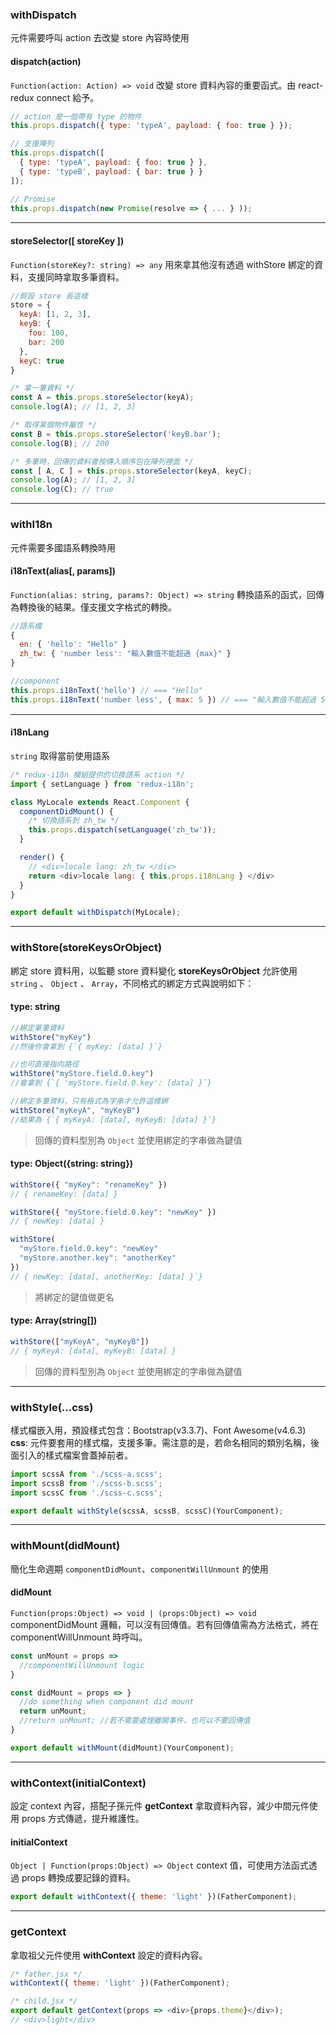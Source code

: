 <style>.break-line{margin: 15px 0; border: 0;}</style>
### **withDispatch**
元件需要呼叫 action 去改變 store 內容時使用

#### **dispatch(action)**
`Function(action: Action) => void`
改變 store 資料內容的重要函式。由 react-redux connect 給予。
``` js
// action 是一個帶有 type 的物件
this.props.dispatch({ type: 'typeA', payload: { foo: true } });

// 支援陣列
this.props.dispatch([
  { type: 'typeA', payload: { foo: true } },
  { type: 'typeB', payload: { bar: true } }
]);

// Promise
this.props.dispatch(new Promise(resolve => { ... } ));
```

<hr class="break-line" />

#### **storeSelector([ storeKey ])**
`Function(storeKey?: string) => any`
用來拿其他沒有透過 withStore 綁定的資料，支援同時拿取多筆資料。

``` js
//假設 store 長這樣
store = {
  keyA: [1, 2, 3],
  keyB: {
    foo: 100,
    bar: 200
  },
  keyC: true
}

/* 拿一筆資料 */
const A = this.props.storeSelector(keyA);
console.log(A); // [1, 2, 3]

/* 取得某個物件屬性 */
const B = this.props.storeSelector('keyB.bar');
console.log(B); // 200

/* 多筆時，回傳的資料會按傳入順序包在陣列裡面 */
const [ A, C ] = this.props.storeSelector(keyA, keyC);
console.log(A); // [1, 2, 3]
console.log(C); // true
```
---
### **withI18n**
元件需要多國語系轉換時用

#### **i18nText(alias[, params])**
`Function(alias: string, params?: Object) => string`
轉換語系的函式，回傳為轉換後的結果。僅支援文字格式的轉換。
``` js
//語系檔
{
  en: { 'hello': "Hello" }
  zh_tw: { 'number less': "輸入數值不能超過 {max}" }
}

//component
this.props.i18nText('hello') // === "Hello"
this.props.i18nText('number less', { max: 5 }) // === "輸入數值不能超過 5"
```

<hr class="break-line" />

#### **i18nLang**
`string`
取得當前使用語系
``` js
/* redux-i18n 模組提供的切換語系 action */
import { setLanguage } from 'redux-i18n';

class MyLocale extends React.Component {
  componentDidMount() {
    /* 切換語系到 zh_tw */
    this.props.dispatch(setLanguage('zh_tw'));
  }

  render() {
    // <div>locale lang: zh_tw </div>
    return <div>locale lang: { this.props.i18nLang } </div>
  }
}

export default withDispatch(MyLocale);
```

---

### **withStore(storeKeysOrObject)**
綁定 store 資料用，以監聽 store 資料變化
**storeKeysOrObject** 允許使用 `string` 、 `Object` 、 `Array`，不同格式的綁定方式與說明如下：

#### **type: string**
``` js
//綁定單筆資料
withStore("myKey")
//然後你會拿到 {`{ myKey: [data] }`}

//也可直接指向路徑
withStore("myStore.field.0.key")
//會拿到 {`{ 'myStore.field.0.key': [data] }`}

//綁定多筆資料，只有格式為字串才允許這樣綁
withStore("myKeyA", "myKeyB")
//結果為 {`{ myKeyA: [data], myKeyB: [data] }`}
```
> 回傳的資料型別為 `Object` 並使用綁定的字串做為鍵值

#### **type: Object({string: string})**
``` js
withStore({ "myKey": "renameKey" })
// { renameKey: [data] }

withStore({ "myStore.field.0.key": "newKey" })
// { newKey: [data] }

withStore(
  "myStore.field.0.key": "newKey"
  "myStore.another.key": "anotherKey"
})
// { newKey: [data], anotherKey: [data] }`}
```
> 將綁定的鍵值做更名

#### **type: Array(string[])**
``` js
withStore(["myKeyA", "myKeyB"])
// { myKeyA: [data], myKeyB: [data] }
```

> 回傳的資料型別為 `Object` 並使用綁定的字串做為鍵值

---

### **withStyle(...css)**
樣式檔嵌入用，預設樣式包含：Bootstrap(v3.3.7)、Font Awesome(v4.6.3)
**css**: 元件要套用的樣式檔，支援多筆。需注意的是，若命名相同的類別名稱，後面引入的樣式檔案會蓋掉前者。

``` js
import scssA from './scss-a.scss';
import scssB from './scss-b.scss';
import scssC from './scss-c.scss';

export default withStyle(scssA, scssB, scssC)(YourComponent);
```

---

### **withMount(didMount)**
簡化生命週期 `componentDidMount`、`componentWillUnmount` 的使用

#### **didMount**
`Function(props:Object) => void | (props:Object) => void`
componentDidMount 邏輯，可以沒有回傳值。若有回傳值需為方法格式，將在 componentWillUnmount 時呼叫。

``` js
const unMount = props =>
  //componentWillUnmount logic
}

const didMount = props => }
  //do something when component did mount
  return unMount;
  //return unMount; //若不需要處理離開事件，也可以不要回傳值
}

export default withMount(didMount)(YourComponent);
```

---

### **withContext(initialContext)**
設定 context 內容，搭配子孫元件 **getContext** 拿取資料內容，減少中間元件使用 props 方式傳遞，提升維護性。

#### **initialContext**
`Object | Function(props:Object) => Object`
context 值，可使用方法函式透過 props 轉換成要記錄的資料。

``` js
export default withContext({ theme: 'light' })(FatherComponent);
```

---

### **getContext**
拿取祖父元件使用 **withContext** 設定的資料內容。

``` js
/* father.jsx */
withContext({ theme: 'light' })(FatherComponent);

/* child.jsx */
export default getContext(props => <div>{props.theme}</div>);
// <div>light</div>
```
